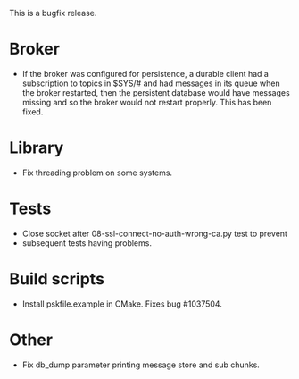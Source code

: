 <!--
.. title: Version 1.0.2 released
.. slug: version-1-0-2-released
.. date: 2012-08-19 06:25:35
.. tags: Releases
.. category:
.. link:
.. description:
.. type: text
-->

This is a bugfix release.

# Broker
 * If the broker was configured for persistence, a durable client had a
   subscription to topics in $SYS/# and had messages in its queue when the
   broker restarted, then the persistent database would have messages missing
   and so the broker would not restart properly. This has been fixed.

# Library

 * Fix threading problem on some systems.

# Tests

 * Close socket after 08-ssl-connect-no-auth-wrong-ca.py test to prevent
 * subsequent tests having problems.

# Build scripts

 * Install pskfile.example in CMake. Fixes bug #1037504.

# Other

 * Fix db_dump parameter printing message store and sub chunks.
